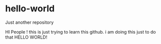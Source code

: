 # hello-world
Just another repository

HI People !
this is just trying to learn this github.
i am doing this just to do that HELLO WORLD!

